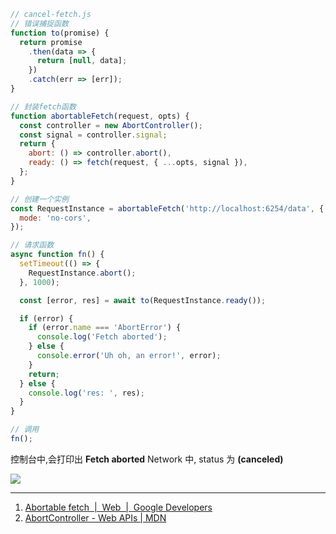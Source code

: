 ```js
// cancel-fetch.js
// 错误捕捉函数
function to(promise) {
  return promise
    .then(data => {
      return [null, data];
    })
    .catch(err => [err]);
}

// 封装fetch函数
function abortableFetch(request, opts) {
  const controller = new AbortController();
  const signal = controller.signal;
  return {
    abort: () => controller.abort(),
    ready: () => fetch(request, { ...opts, signal }),
  };
}

// 创建一个实例
const RequestInstance = abortableFetch('http://localhost:6254/data', {
  mode: 'no-cors',
});

// 请求函数
async function fn() {
  setTimeout(() => {
    RequestInstance.abort();
  }, 1000);

  const [error, res] = await to(RequestInstance.ready());

  if (error) {
    if (error.name === 'AbortError') {
      console.log('Fetch aborted');
    } else {
      console.error('Uh oh, an error!', error);
    }
    return;
  } else {
    console.log('res: ', res);
  }
}

// 调用
fn();
```

控制台中,会打印出 **Fetch aborted** Network 中, status 为 **(canceled)**

<img src='https://loremxuetengfei.oss-cn-beijing.aliyuncs.com/20200417165153%20cancel-fetch.jpg
' />

<!--

- Create an 创建一个 AbortController instance 实例
- That instance has a 这个实例有一个 signal property 财产
- Pass the 传球 signal as a fetch option for 作为一个获取选项 signal
- Call the 打电话给 AbortController's 是的 abort property to cancel all fetches that use that signal. 属性取消所有使用该信号的读取

```javascript
const controller = new AbortController();
const { signal } = controller;

fetch('http://localhost:8000', { signal })
  .then(response => {
    console.log(`Request 1 is complete!`);
  })
  .catch(e => {
    console.warn(`Fetch 1 error: ${e.message}`);
  });

// Abort request
controller.abort();

fetch(url, { signal })
  .then(response => {
    return response.text();
  })
  .then(text => {
    console.log(text);
  })
  .catch(err => {
    if (err.name === 'AbortError') {
      console.log('Fetch aborted');
    } else {
      console.error('Uh oh, an error!', err);
    }
  });
```

```javascript
function abortableFetch(request, opts) {
  const controller = new AbortController();
  const signal = controller.signal;

  return {
    abort: () => controller.abort(),
    ready: fetch(request, { ...opts, signal }),
  };
}
```

-->

---

1. [Abortable fetch  |  Web  |  Google Developers](https://developers.google.com/web/updates/2017/09/abortable-fetch)
2. [AbortController - Web APIs | MDN](https://developer.mozilla.org/en-US/docs/Web/API/AbortController)
